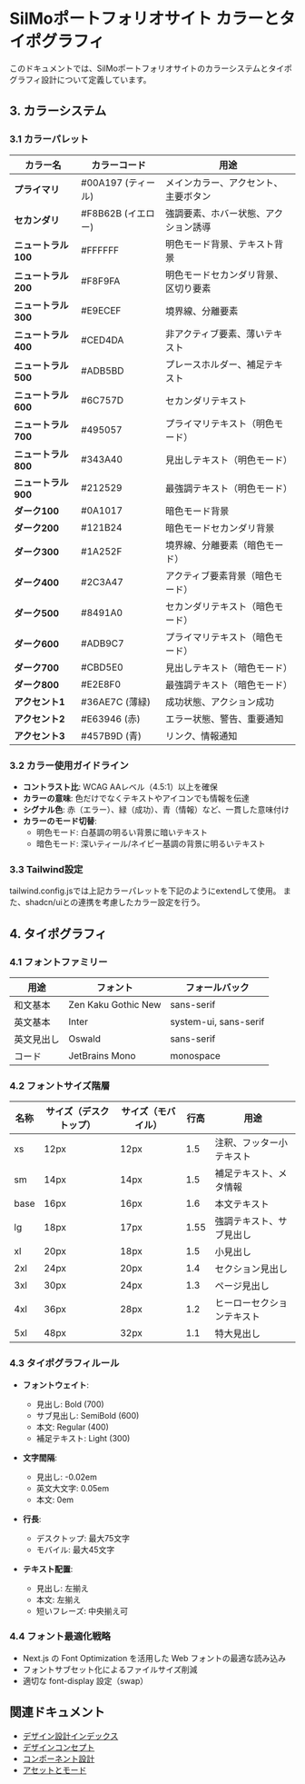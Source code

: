 # SilMoポートフォリオサイト カラーとタイポグラフィ

このドキュメントでは、SilMoポートフォリオサイトのカラーシステムとタイポグラフィ設計について定義しています。

## 3. カラーシステム

### 3.1 カラーパレット

| カラー名 | カラーコード | 用途 |
|---------|------------|------|
| **プライマリ** | #00A197 (ティール) | メインカラー、アクセント、主要ボタン |
| **セカンダリ** | #F8B62B (イエロー) | 強調要素、ホバー状態、アクション誘導 |
| **ニュートラル100** | #FFFFFF | 明色モード背景、テキスト背景 |
| **ニュートラル200** | #F8F9FA | 明色モードセカンダリ背景、区切り要素 |
| **ニュートラル300** | #E9ECEF | 境界線、分離要素 |
| **ニュートラル400** | #CED4DA | 非アクティブ要素、薄いテキスト |
| **ニュートラル500** | #ADB5BD | プレースホルダー、補足テキスト |
| **ニュートラル600** | #6C757D | セカンダリテキスト |
| **ニュートラル700** | #495057 | プライマリテキスト（明色モード） |
| **ニュートラル800** | #343A40 | 見出しテキスト（明色モード） |
| **ニュートラル900** | #212529 | 最強調テキスト（明色モード） |
| **ダーク100** | #0A1017 | 暗色モード背景 |
| **ダーク200** | #121B24 | 暗色モードセカンダリ背景 |
| **ダーク300** | #1A252F | 境界線、分離要素（暗色モード） |
| **ダーク400** | #2C3A47 | アクティブ要素背景（暗色モード） |
| **ダーク500** | #8491A0 | セカンダリテキスト（暗色モード） |
| **ダーク600** | #ADB9C7 | プライマリテキスト（暗色モード） |
| **ダーク700** | #CBD5E0 | 見出しテキスト（暗色モード） |
| **ダーク800** | #E2E8F0 | 最強調テキスト（暗色モード） |
| **アクセント1** | #36AE7C (薄緑) | 成功状態、アクション成功 |
| **アクセント2** | #E63946 (赤) | エラー状態、警告、重要通知 |
| **アクセント3** | #457B9D (青) | リンク、情報通知 |

### 3.2 カラー使用ガイドライン

- **コントラスト比**: WCAG AAレベル（4.5:1）以上を確保
- **カラーの意味**: 色だけでなくテキストやアイコンでも情報を伝達
- **シグナル色**: 赤（エラー）、緑（成功）、青（情報）など、一貫した意味付け
- **カラーのモード切替**:
  - 明色モード: 白基調の明るい背景に暗いテキスト
  - 暗色モード: 深いティール/ネイビー基調の背景に明るいテキスト

### 3.3 Tailwind設定

tailwind.config.jsでは上記カラーパレットを下記のようにextendして使用。
また、shadcn/uiとの連携を考慮したカラー設定を行う。

## 4. タイポグラフィ

### 4.1 フォントファミリー

| 用途 | フォント | フォールバック |
|-----|---------|--------------|
| 和文基本 | Zen Kaku Gothic New | sans-serif |
| 英文基本 | Inter | system-ui, sans-serif |
| 英文見出し | Oswald | sans-serif |
| コード | JetBrains Mono | monospace |

### 4.2 フォントサイズ階層

| 名称 | サイズ（デスクトップ） | サイズ（モバイル） | 行高 | 用途 |
|-----|-------------------|-----------------|------|------|
| xs | 12px | 12px | 1.5 | 注釈、フッター小テキスト |
| sm | 14px | 14px | 1.5 | 補足テキスト、メタ情報 |
| base | 16px | 16px | 1.6 | 本文テキスト |
| lg | 18px | 17px | 1.55 | 強調テキスト、サブ見出し |
| xl | 20px | 18px | 1.5 | 小見出し |
| 2xl | 24px | 20px | 1.4 | セクション見出し |
| 3xl | 30px | 24px | 1.3 | ページ見出し |
| 4xl | 36px | 28px | 1.2 | ヒーローセクションテキスト |
| 5xl | 48px | 32px | 1.1 | 特大見出し |

### 4.3 タイポグラフィルール

- **フォントウェイト**:
  - 見出し: Bold (700)
  - サブ見出し: SemiBold (600)
  - 本文: Regular (400)
  - 補足テキスト: Light (300)

- **文字間隔**:
  - 見出し: -0.02em
  - 英文大文字: 0.05em
  - 本文: 0em

- **行長**:
  - デスクトップ: 最大75文字
  - モバイル: 最大45文字

- **テキスト配置**:
  - 見出し: 左揃え
  - 本文: 左揃え
  - 短いフレーズ: 中央揃え可

### 4.4 フォント最適化戦略

- Next.js の Font Optimization を活用した Web フォントの最適な読み込み
- フォントサブセット化によるファイルサイズ削減
- 適切な font-display 設定（swap）

## 関連ドキュメント

- [デザイン設計インデックス](./index.md)
- [デザインコンセプト](./デザインコンセプト.md)
- [コンポーネント設計](./コンポーネント設計.md)
- [アセットとモード](./アセットとモード.md) 